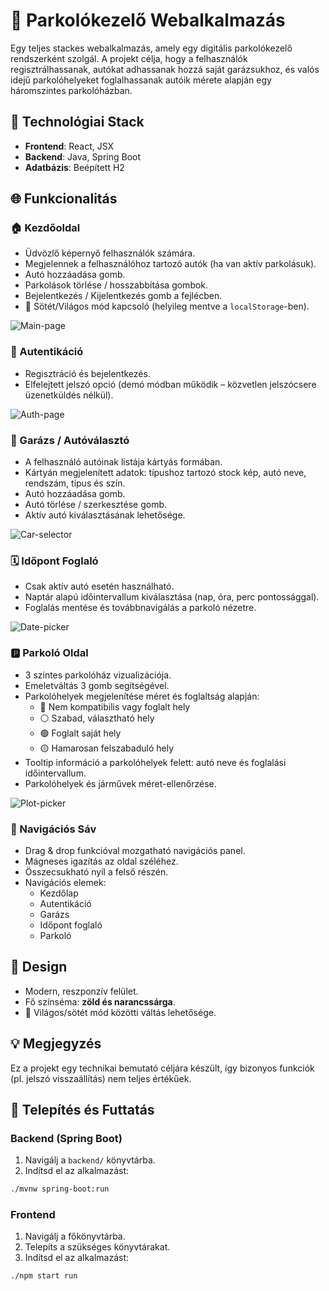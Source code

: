 # 🚗 Parkolókezelő Webalkalmazás

Egy teljes stackes webalkalmazás, amely egy digitális parkolókezelő rendszerként szolgál. A projekt célja, hogy a felhasználók regisztrálhassanak, autókat adhassanak hozzá saját garázsukhoz, és valós idejű parkolóhelyeket foglalhassanak autóik mérete alapján egy háromszintes parkolóházban.

## 🔧 Technológiai Stack

- **Frontend**: React, JSX
- **Backend**: Java, Spring Boot
- **Adatbázis**: Beépített H2

## 🌐 Funkcionalitás

### 🏠 Kezdőoldal
- Üdvözlő képernyő felhasználók számára.
- Megjelennek a felhasználóhoz tartozó autók (ha van aktív parkolásuk).
- Autó hozzáadása gomb.
- Parkolások törlése / hosszabbítása gombok.
- Bejelentkezés / Kijelentkezés gomb a fejlécben.
- 🌙 Sötét/Világos mód kapcsoló (helyileg mentve a `localStorage`-ben).

![Main-page](https://github.com/user-attachments/assets/688f622d-7a65-4424-9eda-d244f7cd3349)

### 🔐 Autentikáció
- Regisztráció és bejelentkezés.
- Elfelejtett jelszó opció (demó módban működik – közvetlen jelszócsere üzenetküldés nélkül).

![Auth-page](https://github.com/user-attachments/assets/2a45b219-02f3-40c5-bc92-4cf04f81653f)

### 🚙 Garázs / Autóválasztó
- A felhasználó autóinak listája kártyás formában.
- Kártyán megjelenített adatok: típushoz tartozó stock kép, autó neve, rendszám, típus és szín.
- Autó hozzáadása gomb.
- Autó törlése / szerkesztése gomb.
- Aktív autó kiválasztásának lehetősége.

![Car-selector](https://github.com/user-attachments/assets/2182945d-b2a2-4618-9a04-27f96cf6cb12)

### 🗓️ Időpont Foglaló
- Csak aktív autó esetén használható.
- Naptár alapú időintervallum kiválasztása (nap, óra, perc pontossággal).
- Foglalás mentése és továbbnavigálás a parkoló nézetre.

![Date-picker](https://github.com/user-attachments/assets/804b9641-c248-4bfb-92e7-4288a6255ebf)

### 🅿️ Parkoló Oldal
- 3 szintes parkolóház vizualizációja.
- Emeletváltás 3 gomb segítségével.
- Parkolóhelyek megjelenítése méret és foglaltság alapján:
  - 🔴 Nem kompatibilis vagy foglalt hely
  - ⚪ Szabad, választható hely
  - 🟢 Foglalt saját hely
  - 🟡 Hamarosan felszabaduló hely
- Tooltip információ a parkolóhelyek felett: autó neve és foglalási időintervallum.
- Parkolóhelyek és járművek méret-ellenőrzése.

![Plot-picker](https://github.com/user-attachments/assets/aafe0a1d-064a-4042-9c2c-fc3c93a4b759)

### 🧭 Navigációs Sáv
- Drag & drop funkcióval mozgatható navigációs panel.
- Mágneses igazítás az oldal széléhez.
- Összecsukható nyíl a felső részén.
- Navigációs elemek:
  - Kezdőlap
  - Autentikáció
  - Garázs
  - Időpont foglaló
  - Parkoló

## 🎨 Design
- Modern, reszponzív felület.
- Fő színséma: **zöld és narancssárga**.
- 🌙 Világos/sötét mód közötti váltás lehetősége.

## 💡 Megjegyzés
Ez a projekt egy technikai bemutató céljára készült, így bizonyos funkciók (pl. jelszó visszaállítás) nem teljes értékűek.

## 🔧 Telepítés és Futtatás

### Backend (Spring Boot)
1. Navigálj a `backend/` könyvtárba.
2. Indítsd el az alkalmazást:
```bash
./mvnw spring-boot:run
```
### Frontend
1. Navigálj a főkönyvtárba.
2. Telepíts a szükséges könyvtárakat.
3. Indítsd el az alkalmazást:
```bash
./npm start run
```

